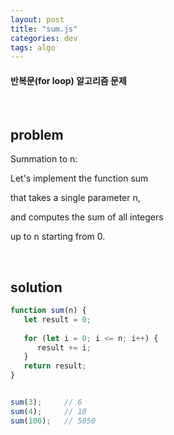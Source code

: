 ```yaml
---
layout: post
title: "sum.js"
categories: dev
tags: algo
---
```


#### 반복문(for loop) 알고리즘 문제

<br>

## problem

Summation to n:

Let's implement the function sum

that takes a single parameter n,

and computes the sum of all integers

up to n starting from 0.

<br>

## solution

```javascript
function sum(n) {
   let result = 0;
   
   for (let i = 0; i <= n; i++) {
      result += i;
   }
   return result;
}


sum(3);		// 6
sum(4);		// 10
sum(100);	// 5050
```

